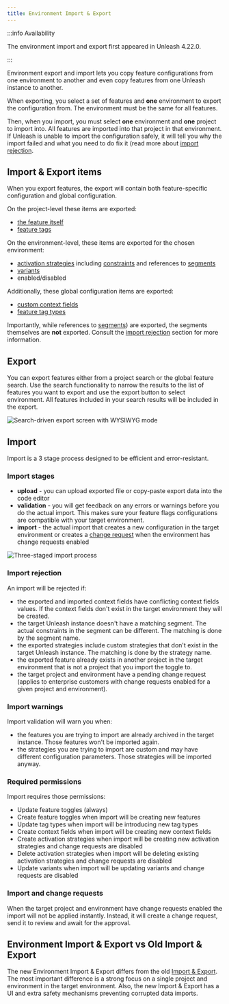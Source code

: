 ```yaml
---
title: Environment Import & Export
---
```


:::info Availability

The environment import and export first appeared in Unleash 4.22.0.

:::

Environment export and import lets you copy feature configurations from one environment to another and even copy features from one Unleash instance to another.

When exporting, you select a set of features and **one** environment to export the configuration from. The environment must be the same for all features.

Then, when you import, you must select **one** environment and **one** project to import into. All features are imported into that project in that environment. If Unleash is unable to import the configuration safely, it will tell you why the import failed and what you need to do fix it (read more about [import rejection](#import-rejection).

## Import & Export items

When you export features, the export will contain both feature-specific configuration and global configuration.

On the project-level these  items are exported:

* [the feature itself](../feature-toggles.mdx)
* [feature tags](../tags.md)

On the environment-level, these items are exported for the chosen environment:

* [activation strategies](../activation-strategies.md) including [constraints](../strategy-constraints.md) and references to [segments](../segments.mdx)
* [variants](../feature-toggle-variants.md)
* enabled/disabled

Additionally, these global configuration items are exported:
* [custom context fields](../unleash-context.md#context-fields) 
* [feature tag types](../tags.md#tag-types)

Importantly, while references to [segments](../segments.mdx)) are exported, the segments themselves are **not** exported. Consult the [import rejection](#import-rejection) section for more information.

## Export

You can export features either from a project search or the global feature search. Use the search functionality to narrow the results to the list of features you want to export and use the export button to select environment. All features included in your search results will be included in the export.

![Search-driven export screen with WYSIWYG mode](/img/export.png)

## Import

Import is a 3 stage process designed to be efficient and error-resistant.

### Import stages

* **upload** - you can upload exported file or copy-paste export data into the code editor
* **validation** - you will get feedback on any errors or warnings before you do the actual import. This makes sure your feature flags configurations
are compatible with your target environment.
* **import** - the actual import that creates a new configuration in the target environment or creates a [change request](../change-requests.md) when the environment has change requests enabled

![Three-staged import process](/img/import.png)

### Import rejection

An import will be rejected if:
* the exported and imported context fields have conflicting context fields values. If the context fields don't exist in the target environment they will be created.
* the target Unleash instance doesn't have a matching segment. The actual constraints in the segment can be different. The matching is done by the segment name.
* the exported strategies include custom strategies that don't exist in the target Unleash instance. The matching is done by the strategy name.
* the exported feature already exists in another project in the target environment that is not a project that you import the toggle to.
* the target project and environment have a pending change request (applies to enterprise customers with change requests enabled for a given project and environment).

### Import warnings

Import validation will warn you when:
* the features you are trying to import are already archived in the target instance. Those features won't be imported again.
* the strategies you are trying to import are custom and may have different configuration parameters. Those strategies will be imported anyway.

### Required permissions

Import requires those permissions:
* Update feature toggles (always)
* Create feature toggles when import will be creating new features
* Update tag types when import will be introducing new tag types
* Create context fields when import will be creating new context fields
* Create activation strategies when import will be creating new activation strategies and change requests are disabled
* Delete activation strategies when import will be deleting existing activation strategies and change requests are disabled
* Update variants when import will be updating variants and change requests are disabled

### Import and change requests

When the target project and environment have change requests enabled the import will not be applied instantly. Instead, it will 
create a change request, send it to review and await for the approval.

## Environment Import & Export vs Old Import & Export

The new Environment Import & Export differs from the old [Import & Export](import-export.md).
The most important difference is a strong focus on a single project and environment in the target environment.
Also, the new Import & Export has a UI and extra safety mechanisms preventing corrupted data imports.

